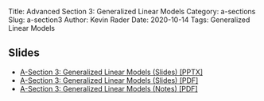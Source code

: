 Title: Advanced Section 3: Generalized Linear Models
Category: a-sections
Slug: a-section3
Author: Kevin Rader
Date: 2020-10-14
Tags: Generalized Linear Models

## Slides

- [A-Section 3: Generalized Linear Models (Slides) [PPTX]]({attach}Asec3_2020_slides_GLM.pptx)
- [A-Section 3: Generalized Linear Models (Slides) [PDF]]({attach}Asec3_2020_slides_GLM.pdf)
- [A-Section 3: Generalized Linear Models (Notes) [PDF]]({attach}Asec3_2020_notes_GLM.pdf)
